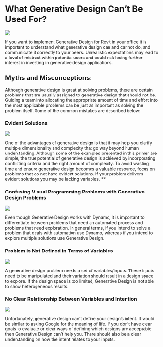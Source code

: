# What Generative Design Can’t Be Used For?

![](../.gitbook/assets/whatgdcantbeusedfor1.png)

If you want to implement Generative Design for Revit in your office it is important to understand what generative design can and cannot do, and communicate it correctly to your peers. Unrealistic expectations may lead to a level of mistrust within potential users and could risk losing further interest in investing in generative design applications.

## **Myths and Misconceptions:**

Although generative design is great at solving problems, there are certain problems that are usually assigned to generative design that should not be. Guiding a team into allocating the appropriate amount of time and effort into the most applicable problems can be just as important as solving the problem itself. Some of the common mistakes are described below:

### **Evident Solutions**

![](../.gitbook/assets/whatgdcantbeusedfor2.png)

One of the advantages of generative design is that it may help you clarify multiple dimensionality and complexity that go way beyond human understanding. Although some of the examples presented in this primer are simple, the true potential of generative design is achieved by incorporating conflicting criteria and the right amount of complexity. To avoid wasting time and ensure generative design becomes a valuable resource, focus on problems that do not have evident solutions. If your problem delivers evident solutions you may be lacking variables. _\*\*_

### Confusing Visual Programming Problems with Generative Design Problems

![](../.gitbook/assets/whatgdcantbeusedfor3.png)

Even though Generative Design works with Dynamo, it is important to differentiate between problems that need an automated process and problems that need exploration. In general terms, if you intend to solve a problem that deals with automation use Dynamo, whereas if you intend to explore multiple solutions use Generative Design.

### Problem is Not Defined in Terms of Variables

![](../.gitbook/assets/whatgdcantbeusedfor4.png)

A generative design problem needs a set of variables/inputs. These inputs need to be manipulated and their variation should result in a design space to explore. If the design space is too limited, Generative Design is not able to show heterogeneous results.

### No Clear Relationship Between Variables and Intention

![](../.gitbook/assets/whatgdcantbeusedfor5.png)

Unfortunately, generative design can’t define your design’s intent. It would be similar to asking Google for the meaning of life. If you don’t have clear goals to evaluate or clear ways of defining which designs are acceptable then Generative Design can’t help you. There should also be a clear understanding on how the intent relates to your inputs.

